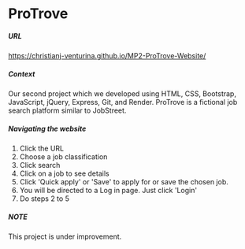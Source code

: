 # ProTrove

##### URL

https://christianj-venturina.github.io/MP2-ProTrove-Website/

##### Context

Our second project which we developed using HTML, CSS, Bootstrap, JavaScript, jQuery, Express, Git, and Render. ProTrove is a fictional job search platform similar to JobStreet.

##### Navigating the website

1. Click the URL
2. Choose a job classification
3. Click search
4. Click on a job to see details
5. Click 'Quick apply' or 'Save' to apply for or save the chosen job.
6. You will be directed to a Log in page. Just click 'Login'
7. Do steps 2 to 5

##### NOTE

This project is under improvement.
